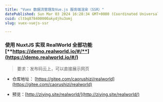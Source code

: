 ```yaml
---
title: "Vuex 数据流管理及Vue.js 服务端渲染（SSR）"
datePublished: Sun Mar 03 2024 16:28:34 GMT+0000 (Coordinated Universal Time)
cuid: cltbq878400000akydjhu3omj
slug: vuex-vuejs-ssr

---
```


### **使用 NuxtJS 实现 RealWorld 全部功能** [**https://demo.realworld.io/#/**](https://demo.realworld.io/#/)

> 要求：发布码云上，可以直接展示网页

* 仓库地址： [https://gitee.com/caorushizi/realworld](https://gitee.com/caorushizi/realworld)
    
* 预览：[http://ziying.site/realworld/](http://ziying.site/realworld/)